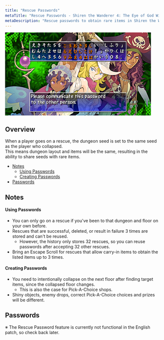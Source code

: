 ```yaml
---
title: "Rescue Passwords"
metaTitle: "Rescue Passwords - Shiren the Wanderer 4: The Eye of God Wiki"
metaDescription: "Rescue passwords to obtain rare items in Shiren the Wanderer 4: The Eye of God and the Devil's Navel."
---
```


<div class="pageTopImage smallScreenshot">
  <img src="../images/other/password.png" alt="Rescue Password"/>
</div>

## Overview

When a player goes on a rescue, the dungeon seed is set to the same seed as the player who collapsed.<br/>This means dungeon layout and items will be the same, resulting in the ability to share seeds with rare items.

<ul class="quickLinksUL">
  <li><a href="#notes">Notes</a>
    <ul>
      <li><a href="#using-passwords">Using Passwords</a></li>
      <li><a href="#creating-passwords">Creating Passwords</a></li>
    </ul>
  </li>
  <li><a href="#passwords">Passwords</a>
  </li>
</ul>

## Notes

#### Using Passwords

- You can only go on a rescue if you've been to that dungeon and floor on your own before.
- Rescues that are successful, deleted, or result in failure 3 times are stored and can't be reused.
    - However, the history only stores 32 rescues, so you can reuse passwords after accepting 32 other rescues.
- Bring an Escape Scroll for rescues that allow carry-in items to obtain the listed items up to 3 times.

#### Creating Passwords

- You need to intentionally collapse on the next floor after finding target items, since the collapsed floor changes.
    - This is also the case for Pick-A-Choice shops.
- Shiny objects, enemy drops, correct Pick-A-Choice choices and prizes will be different.

## Passwords

<p><span class="redText">※ The Rescue Password feature is currently not functional in the English patch, so check back later.</span></p>
